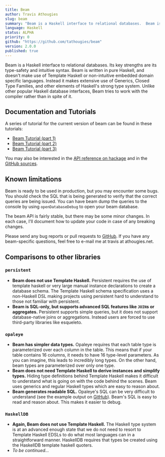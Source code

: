 ```yaml
---
title: Beam
author: Travis Athougies
slug: beam
summary: "Beam is a Haskell interface to relational databases.  Beam is written in a pure Haskell, and doesn't make use of Template Haskell or non-intuitive embedded domain specific languages"
language: Haskell
status: ALPHA
priority: 0
github: "https://github.com/tathougies/beam"
version: 2.0.0
published: true
---
```





Beam is a Haskell interface to relational databases. Its key strengths are its type-safety and
intuitive syntax. Beam is written in pure Haskell, and doesn't make use of Template Haskell or
non-intuitive embedded domain specific languages. Instead it makes extensive use of Generics, Closed
Type Families, and other elements of Haskell's strong type system. Unlike other popular Haskell
database interfaces, Beam tries to work with the compiler rather than in spite of it.

## Documentation and Tutorials

A series of tutorial for the current version of beam can be found in these tutorials:

- [Beam Tutorial (part 1)](post:2016-01-21-beam-tutorial-1)
- [Beam Tutorial (part 2)](post:2016-01-22-beam-tutorial-part-2)
- [Beam Tutorial (part 3)](post:2016-01-25-beam-tutorial-part-3)

You may also be interested in the [API reference on hackage](http://hackage.haskell.org/package/beam) and in the [GitHub sources](https://github.com/tathougies/beam).

## Known limitations

Beam is ready to be used in production, but you may encounter some bugs. You should check the SQL that is being generated to verify that the correct queries are being issued. You can have beam dump the queries to the console by using `openDatabaseDebug` to open your beam database.

The beam API is fairly stable, but there may be some minor changes. In each case, I'll document how to update your code in case of any breaking changes.

Please send any bug reports or pull requests to [GitHub](https://github.com/tathougies/beam). If you have any beam-specific questions, feel free to e-mail me at travis at athougies.net.

## Comparisons to other libraries

### `persistent`

- **Beam does not use Template Haskell.** Persistent requires the use of template haskell or very large manual instance declarations to create a database schema. The Template Haskell schema specification uses a non-Haskell DSL making projects using persistent hard to understand to those not familiar with persistent.
- **Beam is SQL-only, but supports advanced SQL features like `JOIN`s or aggregates.** Persistent supports simple queries, but it does not support database-native joins or aggregations. Instead users are forced to use third-party libraries like esqueleto.

### `opaleye`

- **Beam has simpler data types.** Opaleye requires that each table type is parameterized over each column in the table. This means that if your table contains 16 columns, it needs to have 16 type-level parameters. As you can imagine, this leads to incredibly long types. On the other hand, beam types are parameterized over only one type.
- **Beam does not need Template Haskell to derive instances and simplify types.** Hiding type definitions behind Template Haskell makes it difficult to understand what is going on with the code behind the scenes. Beam uses generics and regular Haskell types which are easy to reason about.
- **Beam generates readable SQL.** Opaleye's SQL can be very difficult to understand (see the example output on [GitHub](https://github.com/tomjaguarpaw/haskell-opaleye/tree/master/Doc/Tutorial)). Beam's SQL is easy to read and reason about. This makes it easier to debug.

### `HaskellDB`

- **Again, Beam does not use Template Haskell.** The Haskell type system is at an advanced enough state that we do not need to resort to Template Haskell EDSLs to do what most languages can in a straightforward manner. HaskellDB requires that types be created using the HaskellDB template haskell quoters.
- *To be continued...*
